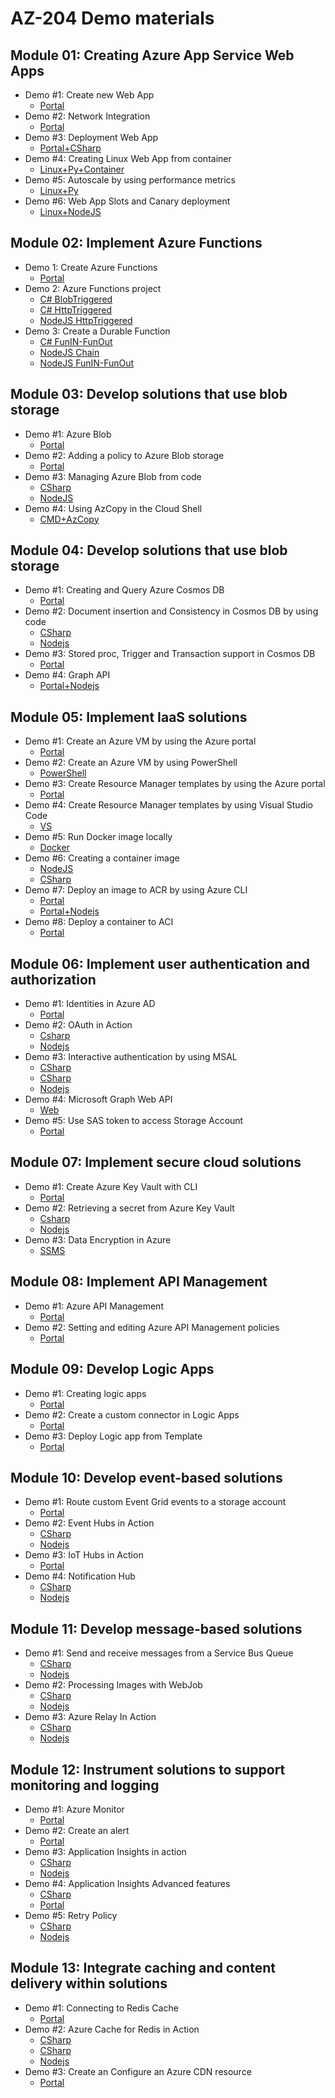 # AZ-204 Demo materials

## Module 01: Creating Azure App Service Web Apps

- Demo #1: Create new Web App 
  - [Portal](/M01/Demo%20%231%20-%20Just%20WebApp/Demo.md)
- Demo #2: Network Integration
  - [Portal](/M01/Demo%20%232%20-%20TrafficManager/Demo.md)
- Demo #3: Deployment Web App 
  - [Portal+CSharp](/M01/Demo%20%233%20-%20CD%20WebApp/Demo.md)
- Demo #4: Creating Linux Web App from container 
  - [Linux+Py+Container](/M01/Demo%20%234%20-%20Linux%20py/Demo.md)
- Demo #5: Autoscale by using performance metrics
  - [Linux+Py](/M01/Demo%20%235%20-%20Autoscale/Demo.md)
- Demo #6: Web App Slots and Canary deployment
  - [Linux+NodeJS](/M01/Demo%20%236%20-%20Slot/Demo.md)

## Module 02: Implement Azure Functions

- Demo 1: Create Azure Functions 
  - [Portal](/M02/Demo%20%231%20Function/Demo.md)
- Demo 2: Azure Functions project 
  - [C# BlobTriggered](/M02/Demo%20%232%20FunctionProject/CSharpDemo1.md) 
  - [C# HttpTriggered](/M02/Demo%20%232%20FunctionProject/CSharpDemo2.md) 
  - [NodeJS HttpTriggered](/M02/Demo%20%232%20FunctionProject/NodeJSDemo.md)
- Demo 3: Create a Durable Function 
  - [C# FunIN-FunOut](/M02/Demo%20%233%20DurableFunction/Demo-csharp.md)
  - [NodeJS Chain](/M02/Demo%20%233%20DurableFunction/Demo-nodejs1.md) 
  - [NodeJS FunIN-FunOut](/M02/Demo%20%233%20DurableFunction/Demo-nodejs2.md)


## Module 03: Develop solutions that use blob storage

- Demo #1: Azure Blob
  - [Portal](/M03/Demo%20%231%20New%20Blob/Demo.md)
- Demo #2: Adding a policy to Azure Blob storage
  - [Portal](/M03/Demo%20%232%20BlobPolicy/Demo.md)
- Demo #3: Managing Azure Blob from code 
  - [CSharp](/M03/Demo%20%233%20BobProj/Demo-CSharp.md)
  - [NodeJS](/M03/Demo%20%233%20BobProj/Demo-Nodejs.md)
- Demo #4: Using AzCopy in the Cloud Shell
  - [CMD+AzCopy](/M03/Demo%20%234%20AzCopy/Demo.md)


## Module 04: Develop solutions that use blob storage

- Demo #1: Creating and Query Azure Cosmos DB
  - [Portal](/M04/Demo%20%231%20CreateCosmosDb/Demo.md)
- Demo #2: Document insertion and Consistency in Cosmos DB by using code
  - [CSharp](/M04/Demo%20%232%20CosmosPrj/Demo-CSharp.md)
  - [Nodejs](/M04/Demo%20%232%20CosmosPrj/Demo-Nodejs.md)
- Demo #3: Stored proc, Trigger and Transaction support in Cosmos DB
  - [Portal](/M04/Demo%20%233%20SP,Triggers/Demo.md)
- Demo #4: Graph API
  - [Portal+Nodejs](/M04/Demo%20%234%20Graph/Demo.md)

## Module 05: Implement IaaS solutions

- Demo #1: Create an Azure VM by using the Azure portal
  - [Portal](/M05/Demo%20%231%20-%20VM/Demo.md)
- Demo #2: Create an Azure VM by using PowerShell
  - [PowerShell](/M05/Demo%20%232%20-%20PS%20VM/Demo.md)
- Demo #3: Create Resource Manager templates by using the Azure portal
  - [Portal](/M05/Demo%20%233%20-%20Template%20Portal/Demo.md)
- Demo #4: Create Resource Manager templates by using Visual Studio Code
  - [VS](/M05/Demo%20%234%20-%20Template%20VSCode/Demo.md)
- Demo #5: Run Docker image locally
  - [Docker](/M05/Demo%20%235%20-%20Docker%20Local/Demo.md)
- Demo #6: Creating a container image
  - [NodeJS](/M05/Demo%20%236%20-%20Docker%20Img/Demo-Nodejs.md)
  - [CSharp](/M05/Demo%20%236%20-%20Docker%20Img/Demo-CSharp.md)
- Demo #7: Deploy an image to ACR by using Azure CLI
  - [Portal](/M05/Demo%20%237%20-%20ACR/Demo.md)
  - [Portal+Nodejs](/M05/Demo%20%237%20-%20ACR/Demo-extra.md)
- Demo #8: Deploy a container to ACI
  - [Portal](/M05/Demo%20%238%20-%20ACI/Demo.md)


## Module 06: Implement user authentication and authorization

- Demo #1: Identities in Azure AD
  - [Portal](/M06/Demo%20%231%20-%20Identities/Demo.md)
- Demo #2: OAuth in Action
  - [Csharp](/M06/Demo%20%232%20-%20OAuthADAL/Demo-scharp.md)
  - [Nodejs](/M06/Demo%20%232%20-%20OAuthADAL/Demo-nodejs.md)
- Demo #3: Interactive authentication by using MSAL
  - [CSharp](/M06/Demo%20%233%20-%20MSAL/Demo-csharp1.md)
  - [CSharp](/M06/Demo%20%233%20-%20MSAL/Demo-csharp2.md)
  - [Nodejs](/M06/Demo%20%233%20-%20MSAL/Demo-nodejs.md)
- Demo #4: Microsoft Graph Web API
  - [Web](/M06/Demo%20%234%20-%20Graph/Demo.md)
- Demo #5: Use SAS token to access Storage Account
  - [Portal](/M06/Demo%20%235%20-%20SAS/Demo.md)


## Module 07: Implement secure cloud solutions

- Demo #1: Create Azure Key Vault  with CLI
  - [Portal](/M07/Demo%20%231%20-%20Keyvault/Demo.md)
- Demo #2: Retrieving a secret from Azure Key Vault 
  - [Csharp](/M07/Demo%20%232%20-%20ReadSecreet/Demo-csharp.md)
  - [Nodejs](/M07/Demo%20%232%20-%20ReadSecreet/Demo-nodejs.md)
- Demo #3: Data Encryption in Azure
  - [SSMS](/M07/Demo%20%233%20-%20AlwaysEncrypt/Demo.md)

## Module 08: Implement API Management

- Demo #1: Azure API Management
  - [Portal](/M08/Demo%20%231%20-%20APIM/Demo.md)
- Demo #2: Setting and editing Azure API Management policies
  - [Portal](/M08/Demo%20%232%20-%20API%20Policy/Demo.md)

## Module 09: Develop Logic Apps

- Demo #1: Creating logic apps
  - [Portal](/M09/Demo%20%231%20-%20Logic%20App/Demo.md)
- Demo #2: Create a custom connector in Logic Apps
  - [Portal](/M09/Demo%20%232%20-%20CustomConnector/Demo.md)
- Demo #3: Deploy Logic app from Template
  - [Portal](/M09/Demo%20%233%20-%20Deploying%20Logic%20App/Demo.md)

## Module 10: Develop event-based solutions

- Demo #1: Route custom Event Grid events to a storage account
  - [Portal](/M10/Demo%20%231%20-%20EventGrid/Demo.md)
- Demo #2: Event Hubs in Action
  - [CSharp](/M10/Demo%20%232%20-%20EventHub/Demo-csharp.md)
  - [Nodejs](/M10/Demo%20%232%20-%20EventHub/Demo-nodejs.md)
- Demo #3: IoT Hubs in Action
  - [Portal](/M10/Demo%20%233%20-%20IoTHub/Demo.md)
- Demo #4: Notification Hub
  - [CSharp](/M10/Demo%20%234%20-%20NHub/Demo-CSharp.md)
  - [Nodejs](/M10/Demo%20%234%20-%20NHub/Demo-Nodejs.md)

## Module 11: Develop message-based solutions

- Demo #1: Send and receive messages from a Service Bus Queue
  - [CSharp](/M11/Demo%20%231%20-%20ServiceBus/Demo-csharp.md)
  - [Nodejs](/M11/Demo%20%231%20-%20ServiceBus/Demo-nodejs.md)
- Demo #2: Processing Images with WebJob
  - [CSharp](/M11/Demo%20%232%20-%20Queue/Demo-csharp.md)
  - [Nodejs](/M11/Demo%20%232%20-%20Queue/Demo-nodejs.md)
- Demo #3: Azure Relay In Action
  - [CSharp](/M11/Demo%20%233%20-%20Relay/Demo-csharp.md)
  - [Nodejs](/M11/Demo%20%233%20-%20Relay/Demo-nodejs.md)


## Module 12: Instrument solutions to support monitoring and logging

- Demo #1: Azure Monitor
  - [Portal](/M12/Demo%20%231%20-%20Monitor/Demo.md)
- Demo #2: Create an alert
  - [Portal](/M12/Demo%20%232%20-%20Alerts/Demo.md)
- Demo #3: Application Insights in action
  - [CSharp](/M12/Demo%20%233%20-%20AI%20Action/Demo-csharp.md)
  - [Nodejs](/M12/Demo%20%233%20-%20AI%20Action/Demo-nodejs.md)
- Demo #4: Application Insights Advanced features
  - [CSharp](/M12/Demo%20%234%20-%20AI%20Advanced/Demo.md)
  - [Portal](/M12/Demo%20%234%20-%20AI%20Advanced/Demo-map.md)
- Demo #5: Retry Policy
  - [CSharp](/M12/Demo%20%235%20-%20Retry/Demo-scharp.md)
  - [Nodejs](/M12/Demo%20%235%20-%20Retry/Demo-nodejs.md)


## Module 13: Integrate caching and content delivery within solutions

- Demo #1: Connecting to Redis Cache
  - [Portal](/M13/Demo%20%231%20-%20Redis/Demo.md)
- Demo #2: Azure Cache for Redis in Action
  - [CSharp](/M13/Demo%20%232%20-%20Redis%20Code/Demo-csharp.md)
  - [CSharp](/M13/Demo%20%232%20-%20Redis%20Code/Demo-session.md)
  - [Nodejs](/M13/Demo%20%232%20-%20Redis%20Code/Demo-nodejs.md)
- Demo #3: Create an Configure an Azure CDN resource
  - [Portal](/M13/Demo%20%233%20-%20CDN/Demo.md)
